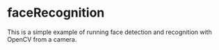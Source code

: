 # faceRecognition
This is a simple example of running face detection and recognition with OpenCV from a camera.
